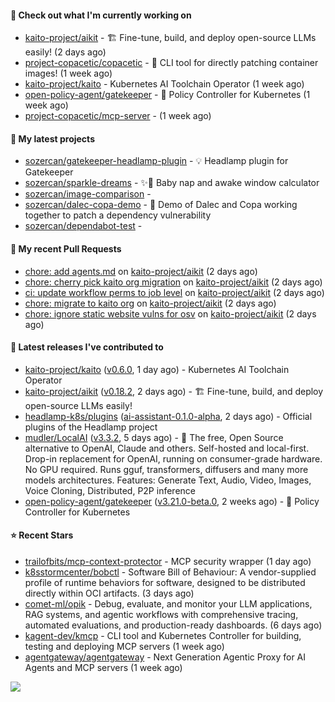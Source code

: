 #### 👷 Check out what I'm currently working on

- [kaito-project/aikit](https://github.com/kaito-project/aikit) - 🏗️ Fine-tune, build, and deploy open-source LLMs easily! (2 days ago)
- [project-copacetic/copacetic](https://github.com/project-copacetic/copacetic) - 🧵 CLI tool for directly patching container images! (1 week ago)
- [kaito-project/kaito](https://github.com/kaito-project/kaito) - Kubernetes AI Toolchain Operator (1 week ago)
- [open-policy-agent/gatekeeper](https://github.com/open-policy-agent/gatekeeper) - 🐊 Policy Controller for Kubernetes (1 week ago)
- [project-copacetic/mcp-server](https://github.com/project-copacetic/mcp-server) -  (1 week ago)

#### 🌱 My latest projects

- [sozercan/gatekeeper-headlamp-plugin](https://github.com/sozercan/gatekeeper-headlamp-plugin) - 💡 Headlamp plugin for Gatekeeper
- [sozercan/sparkle-dreams](https://github.com/sozercan/sparkle-dreams) - ✨🌙 Baby nap and awake window calculator
- [sozercan/image-comparison](https://github.com/sozercan/image-comparison) - 
- [sozercan/dalec-copa-demo](https://github.com/sozercan/dalec-copa-demo) - 🤝 Demo of Dalec and Copa working together to patch a dependency vulnerability
- [sozercan/dependabot-test](https://github.com/sozercan/dependabot-test) - 

#### 🔨 My recent Pull Requests

- [chore: add agents.md](https://github.com/kaito-project/aikit/pull/580) on [kaito-project/aikit](https://github.com/kaito-project/aikit) (2 days ago)
- [chore: cherry pick kaito org migration](https://github.com/kaito-project/aikit/pull/575) on [kaito-project/aikit](https://github.com/kaito-project/aikit) (2 days ago)
- [ci: update workflow perms to job level](https://github.com/kaito-project/aikit/pull/570) on [kaito-project/aikit](https://github.com/kaito-project/aikit) (2 days ago)
- [chore: migrate to kaito org](https://github.com/kaito-project/aikit/pull/569) on [kaito-project/aikit](https://github.com/kaito-project/aikit) (2 days ago)
- [chore: ignore static website vulns for osv](https://github.com/kaito-project/aikit/pull/568) on [kaito-project/aikit](https://github.com/kaito-project/aikit) (2 days ago)

#### 🚀 Latest releases I've contributed to

- [kaito-project/kaito](https://github.com/kaito-project/kaito) ([v0.6.0](https://github.com/kaito-project/kaito/releases/tag/v0.6.0), 1 day ago) - Kubernetes AI Toolchain Operator
- [kaito-project/aikit](https://github.com/kaito-project/aikit) ([v0.18.2](https://github.com/kaito-project/aikit/releases/tag/v0.18.2), 2 days ago) - 🏗️ Fine-tune, build, and deploy open-source LLMs easily!
- [headlamp-k8s/plugins](https://github.com/headlamp-k8s/plugins) ([ai-assistant-0.1.0-alpha](https://github.com/headlamp-k8s/plugins/releases/tag/ai-assistant-0.1.0-alpha), 2 days ago) - Official plugins of the Headlamp project
- [mudler/LocalAI](https://github.com/mudler/LocalAI) ([v3.3.2](https://github.com/mudler/LocalAI/releases/tag/v3.3.2), 5 days ago) - :robot: The free, Open Source alternative to OpenAI, Claude and others. Self-hosted and local-first. Drop-in replacement for OpenAI,  running on consumer-grade hardware. No GPU required. Runs gguf, transformers, diffusers and many more models architectures. Features: Generate Text, Audio, Video, Images, Voice Cloning, Distributed, P2P inference
- [open-policy-agent/gatekeeper](https://github.com/open-policy-agent/gatekeeper) ([v3.21.0-beta.0](https://github.com/open-policy-agent/gatekeeper/releases/tag/v3.21.0-beta.0), 2 weeks ago) - 🐊 Policy Controller for Kubernetes

#### ⭐ Recent Stars

- [trailofbits/mcp-context-protector](https://github.com/trailofbits/mcp-context-protector) - MCP security wrapper (1 day ago)
- [k8sstormcenter/bobctl](https://github.com/k8sstormcenter/bobctl) - Software Bill of Behaviour: A vendor-supplied profile of runtime behaviors for software, designed to be distributed directly within OCI artifacts. (3 days ago)
- [comet-ml/opik](https://github.com/comet-ml/opik) - Debug, evaluate, and monitor your LLM applications, RAG systems, and agentic workflows with comprehensive tracing, automated evaluations, and production-ready dashboards. (6 days ago)
- [kagent-dev/kmcp](https://github.com/kagent-dev/kmcp) - CLI tool and Kubernetes Controller for building, testing and deploying MCP servers (1 week ago)
- [agentgateway/agentgateway](https://github.com/agentgateway/agentgateway) - Next Generation Agentic Proxy for AI Agents and MCP servers (1 week ago)

![](https://github-readme-stats.vercel.app/api?username=sozercan&theme=vision-friendly-dark&hide_border=false&include_all_commits=true&count_private=true)
